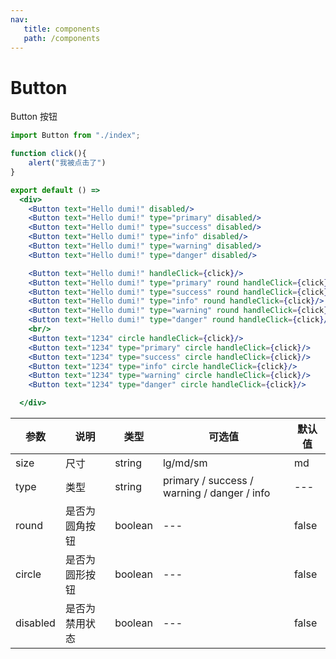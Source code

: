 ```yaml
---
nav:
   title: components
   path: /components
---
```


# Button

Button 按钮

```jsx
import Button from "./index";

function click(){
    alert("我被点击了")
}

export default () =>
  <div>
    <Button text="Hello dumi!" disabled/>
    <Button text="Hello dumi!" type="primary" disabled/>
    <Button text="Hello dumi!" type="success" disabled/>
    <Button text="Hello dumi!" type="info" disabled/>
    <Button text="Hello dumi!" type="warning" disabled/>
    <Button text="Hello dumi!" type="danger" disabled/>

    <Button text="Hello dumi!" handleClick={click}/>
    <Button text="Hello dumi!" type="primary" round handleClick={click}/>
    <Button text="Hello dumi!" type="success" round handleClick={click}/>
    <Button text="Hello dumi!" type="info" round handleClick={click}/>
    <Button text="Hello dumi!" type="warning" round handleClick={click}/>
    <Button text="Hello dumi!" type="danger" round handleClick={click}/>
    <br/>
    <Button text="1234" circle handleClick={click}/>
    <Button text="1234" type="primary" circle handleClick={click}/>
    <Button text="1234" type="success" circle handleClick={click}/>
    <Button text="1234" type="info" circle handleClick={click}/>
    <Button text="1234" type="warning" circle handleClick={click}/>
    <Button text="1234" type="danger" circle handleClick={click}/>

  </div>

```

| 参数       | 说明      | 类型      | 可选值                                         | 默认值   |
|----------|---------|---------|---------------------------------------------|-------|
| size     | 尺寸      | string  | lg/md/sm                                    | md    |
| type     | 类型      | string  | primary / success / warning / danger / info | ---   |
| round    | 是否为圆角按钮 | boolean | ---                                         | false |
| circle   | 是否为圆形按钮 | boolean | ---                                         | false |
| disabled | 是否为禁用状态 | boolean | ---                                         | false |
